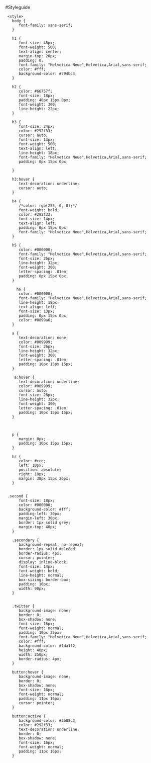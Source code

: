 #Styleguide

     <style>
       body {
          font-family: sans-serif;
       }

       h1 {
          font-size: 48px;
          font-weight: 500;
          text-align: center;
          margin-top: 20px;
          padding: 0;
          font-family: "Helvetica Neue",Helvetica,Arial,sans-serif;
          color: #fff;
          background-color: #794bc4;
       }

       h2 {
          color: #66757f;
          font-size: 18px;
          padding: 40px 15px 0px;
          font-weight: 300;
          line-height: 22px;
       }

       h3 {
          font-size: 24px;
          color: #292f33;
          cursor: auto;
          font-size: 13px;
          font-weight: 500;
          text-align: left;
          line-height: 18px;
          font-family: "Helvetica Neue",Helvetica,Arial,sans-serif;
          padding: 0px 15px 0px;
          
       }

       h3:hover {
          text-decoration: underline;
          cursor: auto;
       }

       h4 {
          /*color: rgb(255, 0, 0);*/
          font-weight: bold;
          color: #292f33;
          font-size: 14px;
          text-align: left;
          padding: 0px 15px 0px;
          font-family: "Helvetica Neue",Helvetica,Arial,sans-serif;
       }

       h5 {
          color: #000000;
          font-family: "Helvetica Neue",Helvetica,Arial,sans-serif;
          font-size: 26px;
          line-height: 32px;
          font-weight: 300;
          letter-spacing: .01em;
          padding: 0px 15px 0px;
       }

         h6 {
          color: #000000;
          font-family: "Helvetica Neue",Helvetica,Arial,sans-serif;
          line-height: 18px;
          text-align: left;
          font-size: 13px;
          padding: 0px 15px 0px;
          color: #8899a6;
       }

       a {
          text-decoration: none;
          color: #009999;
          font-size: 26px;
          line-height: 32px;
          font-weight: 300;
          letter-spacing: .01em;
          padding: 10px 15px 15px;
       }

        a:hover {
          text-decoration: underline;
          color: #009999;
          cursor: auto;
          font-size: 26px;
          line-height: 32px;
          font-weight: 300;
          letter-spacing: .01em;
          padding: 10px 15px 15px;
       }



       p {
          margin: 0px;
          padding: 10px 15px 15px;
       }

       hr {
          color: #ccc;
          left: 10px;
          position: absolute;
          right: 10px;
          margin: 38px 15px 26px;
       }


     .second {
          font-size: 18px;
          color: #000000;
          background-color: #fff;
          padding-left: 30px;
          margin-left: 30px;
          border: 1px solid grey;
          margin-top: 40px;
       }

       .secondary {
          background-repeat: no-repeat;
          border: 1px solid #e1e8ed;
          border-radius: 4px;
          cursor: pointer;
          display: inline-block;
          font-size: 14px;
          font-weight: bold;
          line-height: normal;
          box-sizing: border-box;
          padding: 10px;
          width: 90px;
       }


       .twitter {
          background-image: none;
          border: 0;
          box-shadow: none;
          font-size: 16px;
          font-weight: normal;
          padding: 10px 35px;
          font-family: "Helvetica Neue",Helvetica,Arial,sans-serif;
          color: #fff;
          background-color: #1da1f2;
          height: 40px;
          width: 250px;
          border-radius: 4px;
       }

       button:hover {
          background-image: none;
          border: 0;
          box-shadow: none;
          font-size: 16px;
          font-weight: normal;
          padding: 11px 16px;
          cursor: pointer;
       }

       button:active {
          background-color: #3b88c3;
          color: #292f33;
          text-decoration: underline;
          border: 0;
          box-shadow: none;
          font-size: 16px;
          font-weight: normal;
          padding: 11px 16px;
       }
</style>